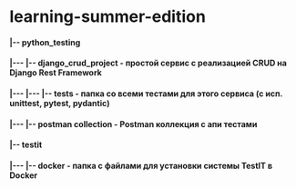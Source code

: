 # learning-summer-edition


#### |-- python_testing
#### |--- |-- django_crud_project - простой сервис с реализацией CRUD на Django Rest Framework
#### |--- |--- |-- tests - папка со всеми тестами для этого сервиса (с исп. unittest, pytest, pydantic)
#### |--- |-- postman collection - Postman коллекция с апи тестами 


#### |-- testit
#### |--- |-- docker - папка с файлами для установки системы TestIT в Docker
